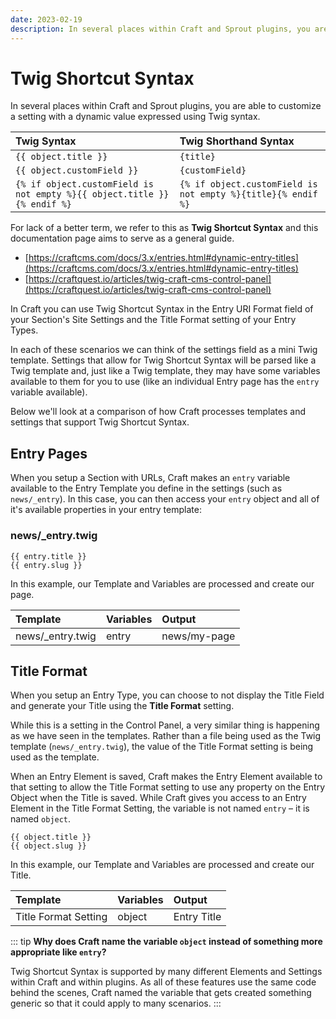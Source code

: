 ```yaml
---
date: 2023-02-19
description: In several places within Craft and Sprout plugins, you are able to customize a setting with a dynamic value.
---
```


# Twig Shortcut Syntax

In several places within Craft and Sprout plugins, you are able to customize a setting with a dynamic value expressed using Twig syntax.

| Twig Syntax                                                             | Twig Shorthand Syntax                                        |
|:------------------------------------------------------------------------|:-------------------------------------------------------------|
| `{{ object.title }}`                                                    | `{title}`                                                    |
| `{{ object.customField }}`                                              | `{customField}`                                              |
| `{% if object.customField is not empty %}{{ object.title }}{% endif %}` | `{% if object.customField is not empty %}{title}{% endif %}` |

For lack of a better term, we refer to this as **Twig Shortcut Syntax** and this documentation page aims to serve as a general guide.

- [https://craftcms.com/docs/3.x/entries.html#dynamic-entry-titles](https://craftcms.com/docs/3.x/entries.html#dynamic-entry-titles)
- [https://craftquest.io/articles/twig-craft-cms-control-panel](https://craftquest.io/articles/twig-craft-cms-control-panel)

In Craft you can use Twig Shortcut Syntax in the Entry URI Format field of your Section's Site Settings and the Title Format setting of your Entry Types.

In each of these scenarios we can think of the settings field as a mini Twig template. Settings that allow for Twig Shortcut Syntax will be parsed like a Twig template and, just like a Twig template, they may have some variables available to them for you to use (like an individual Entry page has the `entry` variable available).

Below we'll look at a comparison of how Craft processes templates and settings that support Twig Shortcut Syntax.

## Entry Pages

When you setup a Section with URLs, Craft makes an `entry` variable available to the Entry Template you define in the settings (such as `news/_entry`). In this case, you can then access your `entry` object and all of it's available properties in your entry template:

### news/_entry.twig

``` twig
{{ entry.title }}
{{ entry.slug }}
```

In this example, our Template and Variables are processed and create our page.

| Template |  Variables | Output  |
|:-------- |:---------- |:------- |
| news/_entry.twig | entry | news/my-page |

## Title Format

When you setup an Entry Type, you can choose to not display the Title Field and generate your Title using the **Title Format** setting.

While this is a setting in the Control Panel, a very similar thing is happening as we have seen in the templates. Rather than a file being used as the Twig template (`news/_entry.twig`), the value of the Title Format setting is being used as the template.

When an Entry Element is saved, Craft makes the Entry Element available to that setting to allow the Title Format setting to use any property on the Entry Object when the Title is saved. While Craft gives you access to an Entry Element in the Title Format Setting, the variable is not named `entry` – it is named `object`.

``` twig
{{ object.title }}
{{ object.slug }}
```

In this example, our Template and Variables are processed and create our Title.

| Template |  Variables | Output  |
|:-------- |:---------- |:------- |
| Title Format Setting | object | Entry Title |

::: tip
**Why does Craft name the variable `object` instead of something more appropriate like `entry`?**

Twig Shortcut Syntax is supported by many different Elements and Settings within Craft and within plugins. As all of these features use the same code behind the scenes, Craft named the variable that gets created something generic so that it could apply to many scenarios.
:::

